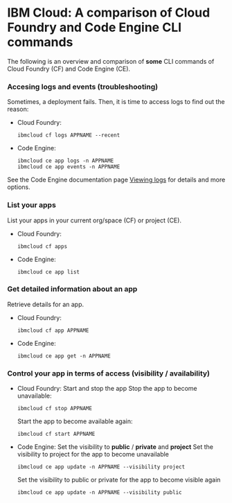 # IBM Cloud: A comparison of Cloud Foundry and Code Engine CLI commands

The following is an overview and comparison of **some** CLI commands of Cloud Foundry (CF) and Code Engine (CE).

### Accesing logs and events (troubleshooting)

Sometimes, a deployment fails. Then, it is time to access logs to find out the reason:

- Cloud Foundry:
  ```
  ibmcloud cf logs APPNAME --recent
  ```

- Code Engine:
  ```
  ibmcloud ce app logs -n APPNAME
  ibmcloud ce app events -n APPNAME
  ```

See the Code Engine documentation page [Viewing logs](https://cloud.ibm.com/docs/codeengine?topic=codeengine-view-logs) for details and more options.


### List your apps
List your apps in your current org/space (CF) or project (CE).

- Cloud Foundry:
  ```
  ibmcloud cf apps
  ```

- Code Engine:
  ```
  ibmcloud ce app list
  ```

### Get detailed information about an app
Retrieve details for an app.

- Cloud Foundry:
  ```
  ibmcloud cf app APPNAME
  ```

- Code Engine:
  ```
  ibmcloud ce app get -n APPNAME
  ```

### Control your app in terms of access (visibility / availability)

- Cloud Foundry: Start and stop the app
  Stop the app to become unavailable:
  ```
  ibmcloud cf stop APPNAME
  ```
  Start the app to become available again:
  ```
  ibmcloud cf start APPNAME
  ```
- Code Engine: Set the visibility to **public** / **private** and **project**
  Set the visibility to project for the app to become unavailable
  ```
  ibmcloud ce app update -n APPNAME --visibility project
  ```
  Set the visibility to public or private for the app to become visible again
  ```
  ibmcloud ce app update -n APPNAME --visibility public
  ```
